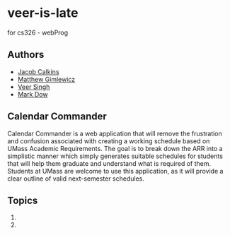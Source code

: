 # veer-is-late
for cs326 - webProg

## Authors
 - [Jacob Calkins](./team/JACOB_CALKINS.md)
 - [Matthew Gimlewicz](./team/MATTHEW_GIMLEWICZ.md)
 - [Veer Singh](./team/VEER_SINGH.md)
 - [Mark Dow](./team/MARK_DOW.md)

## Calendar Commander
Calendar Commander is a web application that will remove the frustration and confusion associated with creating a working schedule based on UMass Academic Requirements. The goal is to break down the ARR into a simplistic manner which simply generates suitable schedules for students that will help them graduate and understand what is required of them. Students at UMass are welcome to use this application, as it will provide a clear outline of valid next-semester schedules.

## Topics
 1. 
 2. 